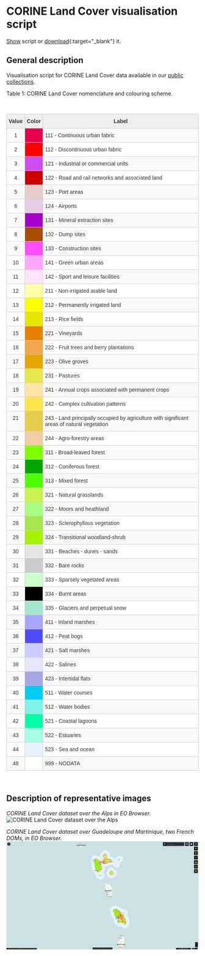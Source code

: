 # CORINE Land Cover visualisation script

<a href="#" id='togglescript'>Show</a> script or [download](script.js){:target="_blank"} it.
<div id='script_view' style="display:none">
{% highlight javascript %}
      {% include_relative script.js %}
{% endhighlight %}
</div>

## General description

Visualisation script for CORINE Land Cover data available in our [public collections](https://github.com/sentinel-hub/public-collections).

Table 1: CORINE Land Cover nomenclature and colouring scheme.

</br>
<style type="text/css">
    .tg  {border-collapse:collapse;border-color:#ccc;border-spacing:0;}
    .tg td{background-color:#fff;border-color:#ccc;border-style:solid;border-width:1px;color:#333;
      font-family:Arial, sans-serif;font-size:14px;overflow:hidden;padding:10px 5px;word-break:normal;}
    .tg th{background-color:#f0f0f0;border-color:#ccc;border-style:solid;border-width:1px;color:#333;
      font-family:Arial, sans-serif;font-size:14px;font-weight:normal;overflow:hidden;padding:10px 5px;word-break:normal;}
    .tg .tg-yvt2{background-color:#ccffcc;text-align:center;vertical-align:top}
    .tg .tg-sz9i{background-color:#a6ff80;text-align:center;vertical-align:top}
    .tg .tg-jptu{background-color:#e6cccc;text-align:center;vertical-align:top}
    .tg .tg-i17e{background-color:#00ccf2;text-align:center;vertical-align:top}
    .tg .tg-bzqc{background-color:#e6e600;text-align:center;vertical-align:top}
    .tg .tg-kkh9{background-color:#ffe6a6;text-align:center;vertical-align:top}
    .tg .tg-u8lh{background-color:#f2cca6;text-align:center;vertical-align:top}
    .tg .tg-u0ju{background-color:#e68000;text-align:center;vertical-align:top}
    .tg .tg-qup0{background-color:#e6e6ff;text-align:center;vertical-align:top}
    .tg .tg-p6u6{background-color:#a600cc;text-align:center;vertical-align:top}
    .tg .tg-0hd6{background-color:#ccf24d;text-align:center;vertical-align:top}
    .tg .tg-5ycx{background-color:#ffa6ff;text-align:center;vertical-align:top}
    .tg .tg-buh4{background-color:#f9f9f9;text-align:left;vertical-align:top}
    .tg .tg-fqis{background-color:#e6cce6;text-align:center;vertical-align:top}
    .tg .tg-cpq8{background-color:#a6e6cc;text-align:center;vertical-align:top}
    .tg .tg-dw4t{background-color:#a6ffe6;text-align:center;vertical-align:top}
    .tg .tg-v16d{background-color:#f9f9f9;border-color:#cccccc;text-align:left;vertical-align:top}
    .tg .tg-65iu{border-color:#cccccc;text-align:left;vertical-align:top}
    .tg .tg-yfbn{background-color:#e6e6e6;text-align:center;vertical-align:top}
    .tg .tg-thk7{background-color:#f9f9f9;border-color:#cccccc;text-align:center;vertical-align:top}
    .tg .tg-3y57{background-color:#80ff00;text-align:center;vertical-align:top}
    .tg .tg-xrua{background-color:#e6cc4d;text-align:center;vertical-align:top}
    .tg .tg-w08x{background-color:#a64d00;text-align:center;vertical-align:top}
    .tg .tg-tw9y{background-color:#cc0000;text-align:center;vertical-align:top}
    .tg .tg-bzyr{background-color:#ffff00;text-align:center;vertical-align:top}
    .tg .tg-0fmr{background-color:#ff4dff;text-align:center;vertical-align:top}
    .tg .tg-lwbn{background-color:#4dff00;text-align:center;vertical-align:top}
    .tg .tg-quxf{background-color:#ffffff;text-align:center;vertical-align:top}
    .tg .tg-uhwp{background-color:#a6a6ff;text-align:center;vertical-align:top}
    .tg .tg-z9l6{background-color:#cc4df2;border-color:#cccccc;text-align:center;vertical-align:top}
    .tg .tg-58ep{background-color:#efefef;border-color:#cccccc;font-weight:bold;text-align:center;vertical-align:top}
    .tg .tg-hm7l{background-color:#e6004d;border-color:#cccccc;text-align:center;vertical-align:top}
    .tg .tg-o57c{border-color:#cccccc;text-align:center;vertical-align:top}
    .tg .tg-igv9{background-color:#ff0000;border-color:#cccccc;text-align:center;vertical-align:top}
    .tg .tg-0lax{text-align:left;vertical-align:top}
    .tg .tg-48se{background-color:#ffe6ff;text-align:center;vertical-align:top}
    .tg .tg-ehqp{background-color:#ffffa8;text-align:center;vertical-align:top}
    .tg .tg-g4qz{background-color:#f2a64d;text-align:center;vertical-align:top}
    .tg .tg-3r4j{background-color:#e6a600;text-align:center;vertical-align:top}
    .tg .tg-smbw{background-color:#e6e64d;text-align:center;vertical-align:top}
    .tg .tg-sqt7{background-color:#ffe64d;text-align:center;vertical-align:top}
    .tg .tg-ma8f{background-color:#00a600;text-align:center;vertical-align:top}
    .tg .tg-da8g{background-color:#a6e64d;text-align:center;vertical-align:top}
    .tg .tg-kzwu{background-color:#a6f200;text-align:center;vertical-align:top}
    .tg .tg-5tql{background-color:#cccccc;text-align:center;vertical-align:top}
    .tg .tg-p19p{background-color:#000000;text-align:center;vertical-align:top}
    .tg .tg-yqze{background-color:#4d4dff;text-align:center;vertical-align:top}
    .tg .tg-ccod{background-color:#ccccff;text-align:center;vertical-align:top}
    .tg .tg-1zfs{background-color:#a6a6e6;text-align:center;vertical-align:top}
    .tg .tg-q4oy{background-color:#80f2e6;text-align:center;vertical-align:top}
    .tg .tg-6sen{background-color:#00ffa6;text-align:center;vertical-align:top}
    .tg .tg-uk0n{background-color:#e6f2ff;text-align:center;vertical-align:top}
    </style>
    <table class="tg">
    <thead>
      <tr>
        <th class="tg-58ep">Value</th>
        <th class="tg-58ep">Color</th>
        <th class="tg-58ep">Label</th>
      </tr>
    </thead>
    <tbody>
      <tr>
        <td class="tg-thk7">1</td>
        <td class="tg-hm7l"></td>
        <td class="tg-v16d">111 - Continuous urban fabric</td>
      </tr>
      <tr>
        <td class="tg-o57c">2</td>
        <td class="tg-igv9"></td>
        <td class="tg-65iu">112 - Discontinuous urban fabric</td>
      </tr>
      <tr>
        <td class="tg-thk7">3</td>
        <td class="tg-z9l6"></td>
        <td class="tg-v16d">121 - Industrial or commercial units</td>
      </tr>
      <tr>
        <td class="tg-o57c">4</td>
        <td class="tg-tw9y"></td>
        <td class="tg-0lax">122 - Road and rail networks and associated land</td>
      </tr>
      <tr>
        <td class="tg-thk7">5</td>
        <td class="tg-jptu"></td>
        <td class="tg-buh4">123 - Port areas</td>
      </tr>
      <tr>
        <td class="tg-o57c">6</td>
        <td class="tg-fqis"></td>
        <td class="tg-0lax">124 - Airports</td>
      </tr>
      <tr>
        <td class="tg-thk7">7</td>
        <td class="tg-p6u6"></td>
        <td class="tg-buh4">131 - Mineral extraction sites</td>
      </tr>
      <tr>
        <td class="tg-o57c">8</td>
        <td class="tg-w08x"></td>
        <td class="tg-0lax">132 - Dump sites</td>
      </tr>
      <tr>
        <td class="tg-thk7">9</td>
        <td class="tg-0fmr"></td>
        <td class="tg-buh4">133 - Construction sites</td>
      </tr>
      <tr>
        <td class="tg-o57c">10</td>
        <td class="tg-5ycx"></td>
        <td class="tg-0lax">141 - Green urban areas</td>
      </tr>
      <tr>
        <td class="tg-thk7">11</td>
        <td class="tg-48se"></td>
        <td class="tg-buh4">142 - Sport and leisure facilities</td>
      </tr>
      <tr>
        <td class="tg-o57c">12</td>
        <td class="tg-ehqp"></td>
        <td class="tg-0lax">211 - Non-irrigated arable land</td>
      </tr>
      <tr>
        <td class="tg-thk7">13</td>
        <td class="tg-bzyr"></td>
        <td class="tg-buh4">212 - Permanently irrigated land</td>
      </tr>
      <tr>
        <td class="tg-o57c">14</td>
        <td class="tg-bzqc"></td>
        <td class="tg-0lax">213 - Rice fields</td>
      </tr>
      <tr>
        <td class="tg-thk7">15</td>
        <td class="tg-u0ju"></td>
        <td class="tg-buh4">221 - Vineyards</td>
      </tr>
      <tr>
        <td class="tg-o57c">16</td>
        <td class="tg-g4qz"></td>
        <td class="tg-0lax">222 - Fruit trees and berry plantations</td>
      </tr>
      <tr>
        <td class="tg-thk7">17</td>
        <td class="tg-3r4j"></td>
        <td class="tg-buh4">223 - Olive groves</td>
      </tr>
      <tr>
        <td class="tg-o57c">18</td>
        <td class="tg-smbw"></td>
        <td class="tg-0lax">231 - Pastures</td>
      </tr>
      <tr>
        <td class="tg-thk7">19</td>
        <td class="tg-kkh9"></td>
        <td class="tg-buh4">241 - Annual crops associated with permanent crops</td>
      </tr>
      <tr>
        <td class="tg-o57c">20</td>
        <td class="tg-sqt7"></td>
        <td class="tg-0lax">242 - Complex cultivation patterns</td>
      </tr>
      <tr>
        <td class="tg-thk7">21</td>
        <td class="tg-xrua"></td>
        <td class="tg-buh4">243 - Land principally occupied by agriculture with significant areas of natural vegetation</td>
      </tr>
      <tr>
        <td class="tg-o57c">22</td>
        <td class="tg-u8lh"></td>
        <td class="tg-0lax">244 - Agro-forestry areas</td>
      </tr>
      <tr>
        <td class="tg-thk7">23</td>
        <td class="tg-3y57"></td>
        <td class="tg-buh4">311 - Broad-leaved forest</td>
      </tr>
      <tr>
        <td class="tg-o57c">24</td>
        <td class="tg-ma8f"></td>
        <td class="tg-0lax">312 - Coniferous forest</td>
      </tr>
      <tr>
        <td class="tg-thk7">25</td>
        <td class="tg-lwbn"></td>
        <td class="tg-buh4">313 - Mixed forest</td>
      </tr>
      <tr>
        <td class="tg-o57c">26</td>
        <td class="tg-0hd6"></td>
        <td class="tg-0lax">321 - Natural grasslands</td>
      </tr>
      <tr>
        <td class="tg-thk7">27</td>
        <td class="tg-sz9i"></td>
        <td class="tg-buh4">322 - Moors and heathland</td>
      </tr>
      <tr>
        <td class="tg-o57c">28</td>
        <td class="tg-da8g"></td>
        <td class="tg-0lax">323 - Sclerophyllous vegetation</td>
      </tr>
      <tr>
        <td class="tg-thk7">29</td>
        <td class="tg-kzwu"></td>
        <td class="tg-buh4">324 - Transitional woodland-shrub</td>
      </tr>
      <tr>
        <td class="tg-o57c">30</td>
        <td class="tg-yfbn"></td>
        <td class="tg-0lax">331 - Beaches - dunes - sands</td>
      </tr>
      <tr>
        <td class="tg-thk7">31</td>
        <td class="tg-5tql"></td>
        <td class="tg-buh4">332 - Bare rocks</td>
      </tr>
      <tr>
        <td class="tg-o57c">32</td>
        <td class="tg-yvt2"></td>
        <td class="tg-0lax">333 - Sparsely vegetated areas</td>
      </tr>
      <tr>
        <td class="tg-thk7">33</td>
        <td class="tg-p19p"></td>
        <td class="tg-buh4">334 - Burnt areas</td>
      </tr>
      <tr>
        <td class="tg-o57c">34</td>
        <td class="tg-cpq8"></td>
        <td class="tg-0lax">335 - Glaciers and perpetual snow</td>
      </tr>
      <tr>
        <td class="tg-thk7">35</td>
        <td class="tg-uhwp"></td>
        <td class="tg-buh4">411 - Inland marshes</td>
      </tr>
      <tr>
        <td class="tg-o57c">36</td>
        <td class="tg-yqze"></td>
        <td class="tg-0lax">412 - Peat bogs</td>
      </tr>
      <tr>
        <td class="tg-thk7">37</td>
        <td class="tg-ccod"></td>
        <td class="tg-buh4">421 - Salt marshes</td>
      </tr>
      <tr>
        <td class="tg-o57c">38</td>
        <td class="tg-qup0"></td>
        <td class="tg-0lax">422 - Salines</td>
      </tr>
      <tr>
        <td class="tg-thk7">39</td>
        <td class="tg-1zfs"></td>
        <td class="tg-buh4">423 - Intertidal flats</td>
      </tr>
      <tr>
        <td class="tg-o57c">40</td>
        <td class="tg-i17e"></td>
        <td class="tg-0lax">511 - Water courses</td>
      </tr>
      <tr>
        <td class="tg-thk7">41</td>
        <td class="tg-q4oy"></td>
        <td class="tg-buh4">512 - Water bodies</td>
      </tr>
      <tr>
        <td class="tg-o57c">42</td>
        <td class="tg-6sen"></td>
        <td class="tg-0lax">521 - Coastal lagoons</td>
      </tr>
      <tr>
        <td class="tg-thk7">43</td>
        <td class="tg-dw4t"></td>
        <td class="tg-buh4">522 - Estuaries</td>
      </tr>
      <tr>
        <td class="tg-o57c">44</td>
        <td class="tg-uk0n"></td>
        <td class="tg-0lax">523 - Sea and ocean</td>
      </tr>
      <tr>
        <td class="tg-thk7">48</td>
        <td class="tg-quxf"></td>
        <td class="tg-buh4">999 - NODATA</td>
      </tr>
    </tbody>
    </table>
</br>

## Description of representative images

*CORINE Land Cover dataset over the Alps in EO Browser.*
![CORINE Land Cover dataset over the Alps](fig/fig1.png)

*CORINE Land Cover dataset over Guadeloupe and Martinique, two French DOMs, in EO Browser.*
![CORINE Land Cover dataset over Guadeloupe and Martinique](fig/fig2.png)
